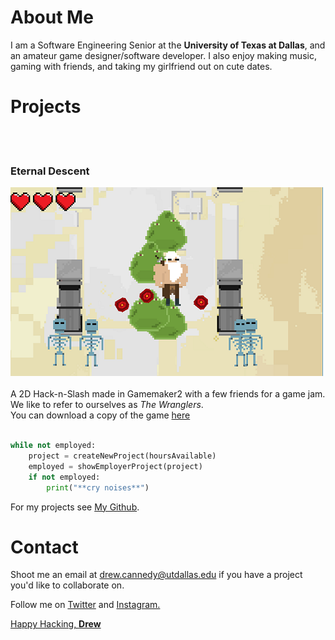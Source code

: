 # About Me

I am a Software Engineering Senior at the **University of Texas at Dallas**, and an amateur game designer/software developer.
I also enjoy making music, gaming with friends, and taking my girlfriend out on cute dates. 


# Projects
<br><br>
### Eternal Descent
![Eternal-Descent Picture](Eternal-Descent.png)<br><br>
A 2D Hack-n-Slash made in Gamemaker2 with a few friends for a game jam. <br>
We like to refer to ourselves as *The Wranglers*. <br>
You can download a copy of the game [here](Eternal-Descent.zip)<br><br>

```python
while not employed:
    project = createNewProject(hoursAvailable)
    employed = showEmployerProject(project)
    if not employed:
        print("**cry noises**")
```

For my projects see [My Github](https://github.com/DrewCCannedy/).

# Contact

Shoot me an email at <a href="mailto:drew.cannedy@utdallas.edu">drew.cannedy@utdallas.edu</a> if you have a project you'd like to collaborate on.

Follow me on <a href="https://twitter.com/DrewCCannedy">Twitter</a> and <a href="https://www.instagram.com/drewccannedy/">Instagram.

Happy Hacking, **Drew**
